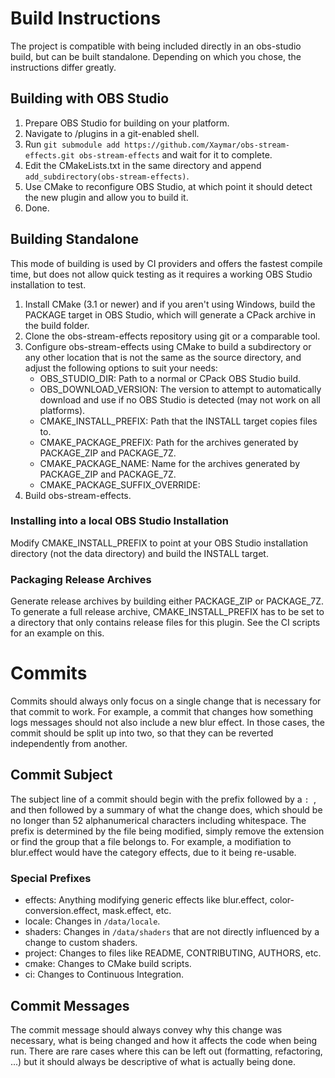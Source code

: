 # Build Instructions
The project is compatible with being included directly in an obs-studio build, but can be built standalone. Depending on which you chose, the instructions differ greatly.

## Building with OBS Studio
1. Prepare OBS Studio for building on your platform.
2. Navigate to <obs-studio-clone>/plugins in a git-enabled shell.
3. Run `git submodule add https://github.com/Xaymar/obs-stream-effects.git obs-stream-effects` and wait for it to complete.
4. Edit the CMakeLists.txt in the same directory and append `add_subdirectory(obs-stream-effects)`.
5. Use CMake to reconfigure OBS Studio, at which point it should detect the new plugin and allow you to build it.
6. Done.

## Building Standalone
This mode of building is used by CI providers and offers the fastest compile time, but does not allow quick testing as it requires a working OBS Studio installation to test.

1. Install CMake (3.1 or newer) and if you aren't using Windows, build the PACKAGE target in OBS Studio, which will generate a CPack archive in the build folder.
2. Clone the obs-stream-effects repository using git or a comparable tool.
3. Configure obs-stream-effects using CMake to build a subdirectory or any other location that is not the same as the source directory, and adjust the following options to suit your needs:
    - OBS_STUDIO_DIR: Path to a normal or CPack OBS Studio build.
	- OBS_DOWNLOAD_VERSION: The version to attempt to automatically download and use if no OBS Studio is detected (may not work on all platforms).
	- CMAKE_INSTALL_PREFIX: Path that the INSTALL target copies files to.
	- CMAKE_PACKAGE_PREFIX: Path for the archives generated by PACKAGE_ZIP and PACKAGE_7Z.
	- CMAKE_PACKAGE_NAME: Name for the archives generated by PACKAGE_ZIP and PACKAGE_7Z.
	- CMAKE_PACKAGE_SUFFIX_OVERRIDE: 
4. Build obs-stream-effects.

### Installing into a local OBS Studio Installation
Modify CMAKE_INSTALL_PREFIX to point at your OBS Studio installation directory (not the data directory) and build the INSTALL target.

### Packaging Release Archives
Generate release archives by building either PACKAGE_ZIP or PACKAGE_7Z. To generate a full release archive, CMAKE_INSTALL_PREFIX has to be set to a directory that only contains release files for this plugin. See the CI scripts for an example on this.

# Commits
Commits should always only focus on a single change that is necessary for that commit to work. For example, a commit that changes how something logs messages should not also include a new blur effect. In those cases, the commit should be split up into two, so that they can be reverted independently from another.

## Commit Subject
The subject line of a commit should begin with the prefix followed by a `: `, and then followed by a summary of what the change does, which should be no longer than 52 alphanumerical characters including whitespace. The prefix is determined by the file being modified, simply remove the extension or find the group that a file belongs to. For example, a modifiation to blur.effect would have the category effects, due to it being re-usable.

### Special Prefixes
- effects: Anything modifying generic effects like blur.effect, color-conversion.effect, mask.effect, etc.
- locale: Changes in `/data/locale`.
- shaders: Changes in `/data/shaders` that are not directly influenced by a change to custom shaders.
- project: Changes to files like README, CONTRIBUTING, AUTHORS, etc.
- cmake: Changes to CMake build scripts.
- ci: Changes to Continuous Integration.

## Commit Messages
The commit message should always convey why this change was necessary, what is being changed and how it affects the code when being run. There are rare cases where this can be left out (formatting, refactoring, ...) but it should always be descriptive of what is actually being done.
